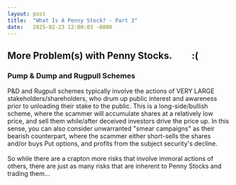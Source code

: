 ```yaml
---
layout: post
title:  "What Is A Penny Stock? - Part 3"
date:   2025-02-23 12:00:03 -0800
---
```

## More Problem(s) with Penny Stocks. &nbsp; &nbsp; &nbsp; &nbsp;  :(

### Pump & Dump and Rugpull Schemes
P&D and Rugpull schemes typically involve the actions of VERY LARGE stakeholders/shareholders, who drum up public interest and awareness prior to unloading their stake to the public.  This is a long-side/bullish scheme, where the scammer will accumulate shares at a relatively low price, and sell them while/after deceived investors drive the price up.  In this sense, you can also consider unwarranted "smear campaigns" as their bearish counterpart, where the scammer either short-sells the shares and/or buys Put options, and profits from the subject security's decline.
<br>
<br>
So while there are a crapton more risks that involve immoral actions of others, there are just as many risks that are inherent to Penny Stocks and trading them...